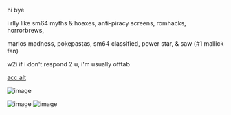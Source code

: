 
hi bye

i rlly like sm64 myths & hoaxes, anti-piracy screens, romhacks, horrorbrews,

marios madness, pokepastas, sm64 classified, power star, & saw (#1 mallick fan)

w2i if i don't respond 2 u, i'm usually offtab

[acc alt](https://github.com/djhallyboo)


  ![image](https://github.com/user-attachments/assets/eac87c2e-2876-4e8b-bcb8-fa279b06f73d)


   ![image](https://github.com/user-attachments/assets/5702eca6-e87a-4824-9ca9-d8bcf1924d21)
  ![image](https://github.com/user-attachments/assets/a57f23f5-c8f9-4358-a819-dad2a9fd3ef2)





